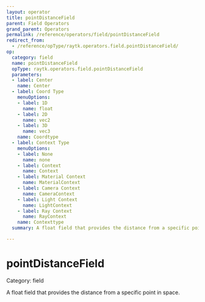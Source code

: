 ```yaml
---
layout: operator
title: pointDistanceField
parent: Field Operators
grand_parent: Operators
permalink: /reference/operators/field/pointDistanceField
redirect_from:
  - /reference/opType/raytk.operators.field.pointDistanceField/
op:
  category: field
  name: pointDistanceField
  opType: raytk.operators.field.pointDistanceField
  parameters:
  - label: Center
    name: Center
  - label: Coord Type
    menuOptions:
    - label: 1D
      name: float
    - label: 2D
      name: vec2
    - label: 3D
      name: vec3
    name: Coordtype
  - label: Context Type
    menuOptions:
    - label: None
      name: none
    - label: Context
      name: Context
    - label: Material Context
      name: MaterialContext
    - label: Camera Context
      name: CameraContext
    - label: Light Context
      name: LightContext
    - label: Ray Context
      name: RayContext
    name: Contexttype
  summary: A float field that provides the distance from a specific point in space.

---
```


# pointDistanceField

Category: field



A float field that provides the distance from a specific point in space.